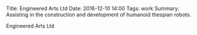 Title: Engineered Arts Ltd
Date: 2016-12-10 14:00
Tags: work
Summary: Assisting in the construction and development of humanoid thespian robots.

Engineered Arts Ltd